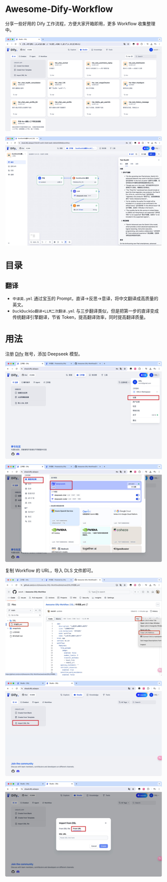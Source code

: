 # Awesome-Dify-Workflow
分享一些好用的 Dify 工作流程，方便大家开箱即用，更多 Workflow 收集整理中。

![snap](./snapshots/Xnip2024-07-16_13-21-13.jpg)

![snap](./snapshots/Xnip2024-07-16_13-42-06.jpg)


# 目录

## 翻译
- `中译英.yml` 通过宝玉的 Prompt，直译->反思->意译，将中文翻译成高质量的英文。
- `DuckDuckGo翻译+LLM二次翻译.yml` 与三步翻译类似，但是把第一步的直译变成传统翻译引擎翻译，节省 Token，提高翻译效率，同时提高翻译质量。


# 用法
注册 [Dify](https://cloud.dify.ai/) 账号，添加 Deepseek 模型。

![snap](./snapshots/Xnip2024-07-16_13-17-53.jpg)

![snap](./snapshots/Xnip2024-07-16_13-17-10.jpg)

复制 Workflow 的 URL，导入 DLS 文件即可。

![snap](./snapshots/Xnip2024-07-16_13-15-39.jpg)

![snap](./snapshots/Xnip2024-07-16_12-45-29.jpg)

![snap](./snapshots/Xnip2024-07-16_12-45-37.jpg)









